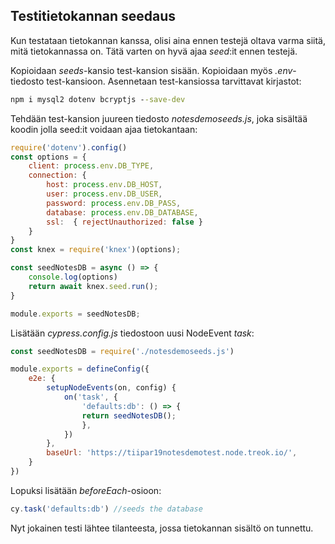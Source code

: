 ## Testitietokannan seedaus

Kun testataan tietokannan kanssa, olisi aina ennen testejä oltava varma siitä, mitä tietokannassa on. Tätä varten on hyvä ajaa *seed*:it ennen testejä.

Kopioidaan *seeds*-kansio test-kansion sisään. Kopioidaan myös *.env*-tiedosto test-kansioon. Asennetaan test-kansiossa tarvittavat kirjastot:

```cmd
npm i mysql2 dotenv bcryptjs --save-dev
```

Tehdään test-kansion juureen tiedosto *notesdemoseeds.js*, joka sisältää koodin jolla seed:it voidaan ajaa tietokantaan:

```js
require('dotenv').config()
const options = {
    client: process.env.DB_TYPE,
    connection: {
        host: process.env.DB_HOST,
        user: process.env.DB_USER,
        password: process.env.DB_PASS,
        database: process.env.DB_DATABASE,
        ssl:  { rejectUnauthorized: false }
    }
}
const knex = require('knex')(options);

const seedNotesDB = async () => {
    console.log(options)
    return await knex.seed.run();
}

module.exports = seedNotesDB;
```

Lisätään *cypress.config.js* tiedostoon uusi NodeEvent *task*:

```js
const seedNotesDB = require('./notesdemoseeds.js')

module.exports = defineConfig({
    e2e: {
        setupNodeEvents(on, config) {
            on('task', {
                'defaults:db': () => {
                return seedNotesDB();
                },
            })
        },
        baseUrl: 'https://tiipar19notesdemotest.node.treok.io/',
    }
})
```
Lopuksi lisätään *beforeEach*-osioon:

```js
cy.task('defaults:db') //seeds the database
```

Nyt jokainen testi lähtee tilanteesta, jossa tietokannan sisältö on tunnettu.